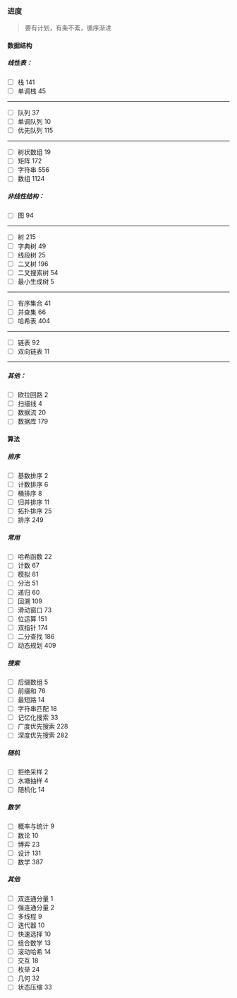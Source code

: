 ### 进度
> 要有计划，有条不紊，循序渐进

#### 数据结构
##### 线性表：
-[ ] 栈	141
-[ ] 单调栈	45
---
-[ ] 队列	37
-[ ] 单调队列	10
-[ ] 优先队列	115
---
-[ ] 树状数组	19
-[ ] 矩阵	172
-[ ] 字符串	556
-[ ] 数组	1124

##### 非线性结构：
-[ ] 图	94
---
-[ ] 树	215
-[ ] 字典树	49
-[ ] 线段树	25
-[ ] 二叉树	196
-[ ] 二叉搜索树	54
-[ ] 最小生成树	5
---
-[ ] 有序集合	41
-[ ] 并查集	66
-[ ] 哈希表	404
---
-[ ] 链表	92
-[ ] 双向链表	11
---
##### 其他：
-[ ] 欧拉回路	2
-[ ] 扫描线	4
-[ ] 数据流	20
-[ ] 数据库	179

#### 算法
##### 排序
-[ ] 基数排序	2
-[ ] 计数排序	6
-[ ] 桶排序	8
-[ ] 归并排序	11
-[ ] 拓扑排序	25
-[ ] 排序	249
##### 常用
-[ ] 哈希函数	22
-[ ] 计数	67
-[ ] 模拟	81
-[ ] 分治	51
-[ ] 递归	60
-[ ] 回溯	109
-[ ] 滑动窗口	73
-[ ] 位运算	151
-[ ] 双指针	174
-[ ] 二分查找	186
-[ ] 动态规划	409
##### 搜索
-[ ] 后缀数组	5
-[ ] 前缀和	76
-[ ] 最短路	14
-[ ] 字符串匹配	18
-[ ] 记忆化搜索	33
-[ ] 广度优先搜索	228
-[ ] 深度优先搜索	282
##### 随机
-[ ] 拒绝采样	2
-[ ] 水塘抽样	4
-[ ] 随机化	14
##### 数学
-[ ] 概率与统计	9
-[ ] 数论	10
-[ ] 博弈	23
-[ ] 设计	131
-[ ] 数学	387
##### 其他
-[ ] 双连通分量	1
-[ ] 强连通分量	2
-[ ] 多线程	9
-[ ] 迭代器	10
-[ ] 快速选择	10
-[ ] 组合数学	13
-[ ] 滚动哈希	14
-[ ] 交互	18
-[ ] 枚举	24
-[ ] 几何	32
-[ ] 状态压缩	33